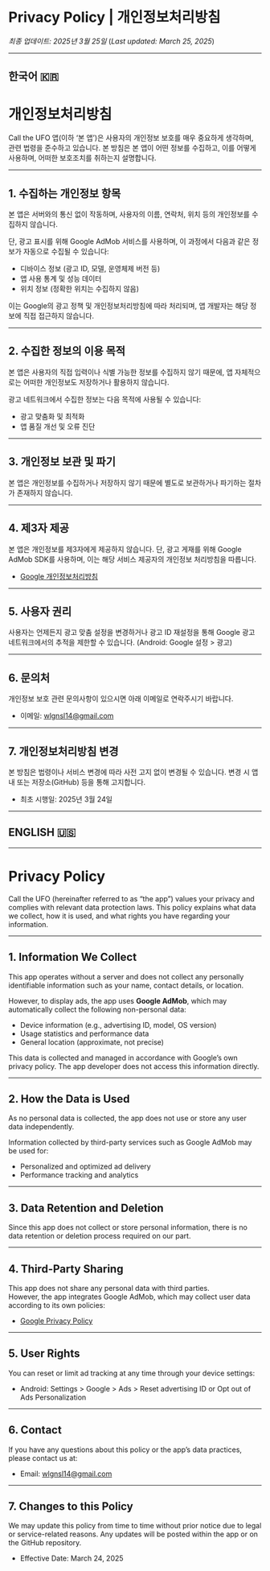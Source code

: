 # Privacy Policy | 개인정보처리방침

_최종 업데이트: 2025년 3월 25일_ (_Last updated: March 25, 2025_)

---

## 한국어 🇰🇷

# 개인정보처리방침

Call the UFO 앱(이하 ‘본 앱’)은 사용자의 개인정보 보호를 매우 중요하게 생각하며, 관련 법령을 준수하고 있습니다. 본 방침은 본 앱이 어떤 정보를 수집하고, 이를 어떻게 사용하며, 어떠한 보호조치를 취하는지 설명합니다.

---

## 1. 수집하는 개인정보 항목

본 앱은 서버와의 통신 없이 작동하며, 사용자의 이름, 연락처, 위치 등의 개인정보를 수집하지 않습니다.

단, 광고 표시를 위해 Google AdMob 서비스를 사용하며, 이 과정에서 다음과 같은 정보가 자동으로 수집될 수 있습니다:

- 디바이스 정보 (광고 ID, 모델, 운영체제 버전 등)
- 앱 사용 통계 및 성능 데이터
- 위치 정보 (정확한 위치는 수집하지 않음)

이는 Google의 광고 정책 및 개인정보처리방침에 따라 처리되며, 앱 개발자는 해당 정보에 직접 접근하지 않습니다.

---

## 2. 수집한 정보의 이용 목적

본 앱은 사용자의 직접 입력이나 식별 가능한 정보를 수집하지 않기 때문에, 앱 자체적으로는 어떠한 개인정보도 저장하거나 활용하지 않습니다.

광고 네트워크에서 수집한 정보는 다음 목적에 사용될 수 있습니다:

- 광고 맞춤화 및 최적화
- 앱 품질 개선 및 오류 진단

---

## 3. 개인정보 보관 및 파기

본 앱은 개인정보를 수집하거나 저장하지 않기 때문에 별도로 보관하거나 파기하는 절차가 존재하지 않습니다.

---

## 4. 제3자 제공

본 앱은 개인정보를 제3자에게 제공하지 않습니다. 단, 광고 게재를 위해 Google AdMob SDK를 사용하며, 이는 해당 서비스 제공자의 개인정보 처리방침을 따릅니다.

- [Google 개인정보처리방침](https://policies.google.com/privacy)

---

## 5. 사용자 권리

사용자는 언제든지 광고 맞춤 설정을 변경하거나 광고 ID 재설정을 통해 Google 광고 네트워크에서의 추적을 제한할 수 있습니다. (Android: Google 설정 > 광고)

---

## 6. 문의처

개인정보 보호 관련 문의사항이 있으시면 아래 이메일로 연락주시기 바랍니다.

- 이메일: wlgnsl14@gmail.com

---

## 7. 개인정보처리방침 변경

본 방침은 법령이나 서비스 변경에 따라 사전 고지 없이 변경될 수 있습니다. 변경 시 앱 내 또는 저장소(GitHub) 등을 통해 고지합니다.

- 최초 시행일: 2025년 3월 24일

---

## ENGLISH 🇺🇸

---

# Privacy Policy

Call the UFO (hereinafter referred to as “the app”) values your privacy and complies with relevant data protection laws. This policy explains what data we collect, how it is used, and what rights you have regarding your information.

---

## 1. Information We Collect

This app operates without a server and does not collect any personally identifiable information such as your name, contact details, or location.

However, to display ads, the app uses **Google AdMob**, which may automatically collect the following non-personal data:

- Device information (e.g., advertising ID, model, OS version)
- Usage statistics and performance data
- General location (approximate, not precise)

This data is collected and managed in accordance with Google’s own privacy policy. The app developer does not access this information directly.

---

## 2. How the Data is Used

As no personal data is collected, the app does not use or store any user data independently.

Information collected by third-party services such as Google AdMob may be used for:

- Personalized and optimized ad delivery
- Performance tracking and analytics

---

## 3. Data Retention and Deletion

Since this app does not collect or store personal information, there is no data retention or deletion process required on our part.

---

## 4. Third-Party Sharing

This app does not share any personal data with third parties.  
However, the app integrates Google AdMob, which may collect user data according to its own policies:

- [Google Privacy Policy](https://policies.google.com/privacy)

---

## 5. User Rights

You can reset or limit ad tracking at any time through your device settings:

- Android: Settings > Google > Ads > Reset advertising ID or Opt out of Ads Personalization

---

## 6. Contact

If you have any questions about this policy or the app’s data practices, please contact us at:

- Email: wlgnsl14@gmail.com

---

## 7. Changes to this Policy

We may update this policy from time to time without prior notice due to legal or service-related reasons. Any updates will be posted within the app or on the GitHub repository.

- Effective Date: March 24, 2025


